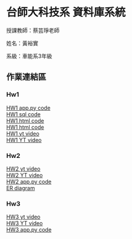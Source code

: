 # 台師大科技系 資料庫系統
授課教師：蔡芸琤老師

姓名：黃裕實   

系級：車能系3年級  

## 作業連結區  
### Hw1
[HW1 app.py code](https://github.com/lestonedddd/database/blob/main/app.py)<br>
[HW1 sql code](https://github.com/lestonedddd/database/blob/main/HW1.sql)<br>
[HW1 html code](https://github.com/lestonedddd/database/blob/main/index.html)<br>
[HW1 html code](https://github.com/lestonedddd/database/blob/main/add.html     )<br>
[HW1 yt video](https://youtu.be/A3A3ZbQJy3E)<br>
[HW1 YT video](https://youtu.be/A3A3ZbQJy3E)
### Hw2
[HW2 yt video](https://youtu.be/Y_kWzWNocK0)<br>
[HW2 YT video](https://youtu.be/Y_kWzWNocK0)<br>
[HW2 app.py code](https://github.com/lestonedddd/database/blob/main/app.py)<br>
[ER diagram](https://github.com/lestonedddd/database/blob/main/ERDiagram.png)
### Hw3
[HW3 yt video](https://youtu.be/GJRXAYgAgmg)<br>
[HW3 YT video](https://youtu.be/GJRXAYgAgmg)<br>
[HW3 app.py code](https://github.com/lestonedddd/database/blob/main/app.py)<br>
